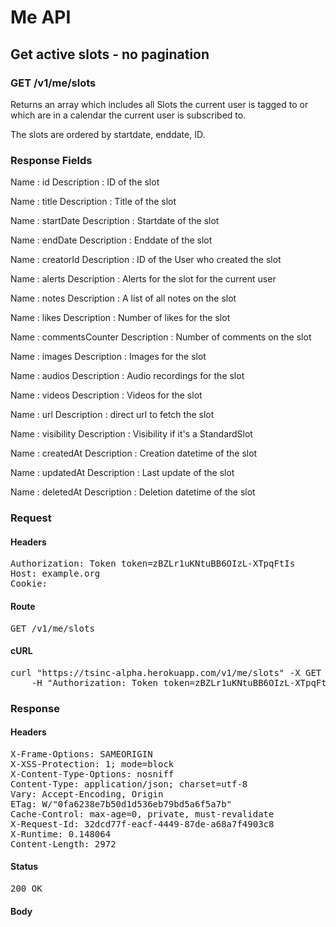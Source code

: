 # Me API

## Get active slots - no pagination

### GET /v1/me/slots

Returns an array which includes all Slots the current user is tagged to or which are in a calendar the current user is subscribed to.

The slots are ordered by startdate, enddate, ID.

### Response Fields

Name : id
Description : ID of the slot

Name : title
Description : Title of the slot

Name : startDate
Description : Startdate of the slot

Name : endDate
Description : Enddate of the slot

Name : creatorId
Description : ID of the User who created the slot

Name : alerts
Description : Alerts for the slot for the current user

Name : notes
Description : A list of all notes on the slot

Name : likes
Description : Number of likes for the slot

Name : commentsCounter
Description : Number of comments on the slot

Name : images
Description : Images for the slot

Name : audios
Description : Audio recordings for the slot

Name : videos
Description : Videos for the slot

Name : url
Description : direct url to fetch the slot

Name : visibility
Description : Visibility if it&#39;s a StandardSlot

Name : createdAt
Description : Creation datetime of the slot

Name : updatedAt
Description : Last update of the slot

Name : deletedAt
Description : Deletion datetime of the slot

### Request

#### Headers

<pre>Authorization: Token token=zBZLr1uKNtuBB6OIzL-XTpqFtIs
Host: example.org
Cookie: </pre>

#### Route

<pre>GET /v1/me/slots</pre>

#### cURL

<pre class="request">curl &quot;https://tsinc-alpha.herokuapp.com/v1/me/slots&quot; -X GET \
	-H &quot;Authorization: Token token=zBZLr1uKNtuBB6OIzL-XTpqFtIs&quot;</pre>

### Response

#### Headers

<pre>X-Frame-Options: SAMEORIGIN
X-XSS-Protection: 1; mode=block
X-Content-Type-Options: nosniff
Content-Type: application/json; charset=utf-8
Vary: Accept-Encoding, Origin
ETag: W/&quot;0fa6238e7b50d1d536eb79bd5a6f5a7b&quot;
Cache-Control: max-age=0, private, must-revalidate
X-Request-Id: 32dcd77f-eacf-4449-87de-a68a7f4903c8
X-Runtime: 0.148064
Content-Length: 2972</pre>

#### Status

<pre>200 OK</pre>

#### Body

```javascript

```
